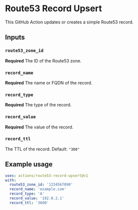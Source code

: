 # Route53 Record Upsert

This GitHub Action updates or creates a simple Route53 record.

## Inputs

### `route53_zone_id`

**Required** The ID of the Route53 zone.

### `record_name`

**Required** The name or FQDN of the record.

### `record_type`

**Required** The type of the record.

### `record_value`

**Required** The value of the record.

### `record_ttl`

The TTL of the record. Default: `"300"`

## Example usage

```yaml
uses: actions/route53-record-upsert@v1
with:
  route53_zone_id: '1234567890'
  record_name: 'example.com'
  record_type: 'A'
  record_value: '192.0.2.1'
  record_ttl: '3600'